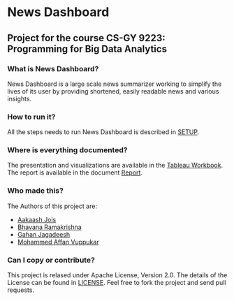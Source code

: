 # News Dashboard

## Project for the course CS-GY 9223: Programming for Big Data Analytics

### What is News Dashboard?

News Dashboard is a large scale news summarizer working to simplify the lives of its user by providing shortened, easily readable news and various insights.

### How to run it?

All the steps needs to run News Dashboard is described in [SETUP](./SETUP.md).

### Where is everything documented?

The presentation and visualizations are available in the [Tableau Workbook](./Visualizations.twbx). The report is available in the document [Report](./Report.pdf).

### Who made this?

The Authors of this project are:

- [Aakaash Jois](https://github.com/aakaashjois)
- [Bhavana Ramakrishna](https://github.com/BhavanaRamakrishna)
- [Gahan Jagadeesh](https://github.com/GahanJagadeesh)
- [Mohammed Affan Vuppukar](https://github.com/affanv14)

### Can I copy or contribute?

This project is relased under Apache License, Version 2.0. The details of the License can be found in [LICENSE](./LICENSE). Feel free to fork the project and send pull requests.
